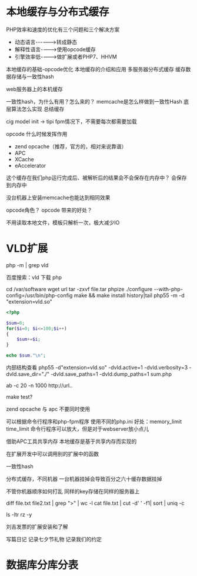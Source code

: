 # 本地缓存与分布式缓存

PHP效率和速度的优化有三个问题和三个解决方案
- 动态语言------>转成静态
- 解释性语言---->使用opcode缓存
- 引擎效率低---->做扩展或者PHP7、HHVM

本地缓存的基础-opcode优化
本地缓存的介绍和应用
多服务器分布式缓存
缓存数据存储与一致性hash


web服务器上的本机缓存

一致性hash，为什么有用？怎么来的？
memcache是怎么样做到一致性Hash
底层算法怎么实现
总结缓存

cig model init -> tipi
fpm情况下，不需要每次都需要加载


opcode 什么时候发挥作用
- zend opcache（推荐，官方的，相对来说靠谱）
- APC
- XCache
- eAccelerator

这个缓存在我们php运行完成后、被解析后的结果会不会保存在内存中？
会保存到内存中

没台机器上安装memcache也能达到相同效果

opcode角色？
opcode 带来的好处？

不用读取本地文件，模板只解析一次，极大减少IO

# VLD扩展

php -m | grep vld

百度搜索：vld 下载 php

cd /var/software
wget url
tar -zxvf file.tar
phpize
./configure --with-php-config=/usr/bin/php-config
make && make install
history|tail
php55 -m -d "extension=vld.so"

```php
<?php

$sum=0;
for($i=0; $i<=100;$i++)
{
    $sum+=$i;
}

echo $sum."\n";
```
内部结构查看
php55 -d"extension=vld.so" -dvld.active=1 -dvld.verbosity=3 -dvld.save_dir="./" -dvld.save_paths=1 -dvld.dump_paths=1 sum.php

ab -c 20 -n 1000 http://url..

make test?

zend opcache 与 apc 不要同时使用

可以根据命令行程序和php-fpm程序 使用不同的php.ini
好处：memory_limit time_limit
命令行程序可以放大，但是对于webserver放小点儿


借助APC工具共享内存
本地缓存是基于共享内存而实现的

在扩展开发中可以调用别的扩展中的函数


一致性hash

分布式缓存，不同机器
一台机器挂掉会导致百分之六十缓存数据挂掉


不管你机器顺序如何打乱
同样的key存储在同样的服务器上

diff file.txt file2.txt | grep ">" | wc -l
cat file.txt | cut -d' ' -f1| sort | uniq -c

ls -ltr
rz -y


刘吉发票的扩展安装和了解


写篇日记
记录七夕节礼物
记录我们的约定

# 数据库分库分表





















